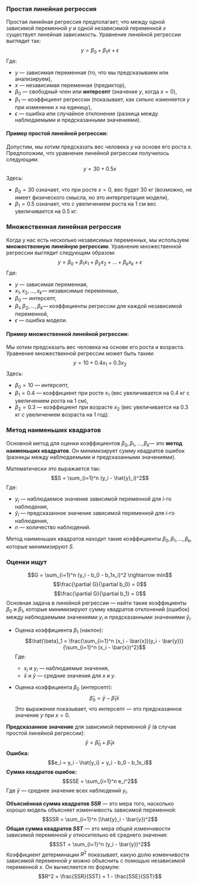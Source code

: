 ### **Простая линейная регрессия**

Простая линейная регрессия предполагает, что между одной зависимой переменной $y$ и одной независимой переменной $x$ существует линейная зависимость. Уравнение линейной регрессии выглядит так:$$y = \beta_0 + \beta_1 x + \epsilon$$
Где:
- $y$ — зависимая переменная (то, что мы предсказываем или анализируем),
- $x$ — независимая переменная (предиктор),
- $\beta_0$ — свободный член или **интерсепт** (значение $y$, когда $x = 0$),
- $\beta_1$​ — коэффициент регрессии (показывает, как сильно изменяется $y$ при изменении $x$ на единицу),
- $\epsilon$ — ошибка или случайное отклонение (разница между наблюдаемыми и предсказанными значениями).

#### Пример простой линейной регрессии:

Допустим, мы хотим предсказать вес человека $y$ на основе его роста $x$. Предположим, что уравнение линейной регрессии получилось следующим:$$y = 30 + 0.5x$$
Здесь:
- $\beta_0 = 30$ означает, что при росте $x = 0$, вес будет 30 кг (возможно, не имеет физического смысла, но это интерпретация модели),
- $\beta_1 = 0.5$ означает, что с увеличением роста на 1 см вес увеличивается на 0.5 кг.
### **Множественная линейная регрессия**

Когда у нас есть несколько независимых переменных, мы используем **множественную линейную регрессию**. Уравнение множественной регрессии выглядит следующим образом:$$y = \beta_0 + \beta_1 x_1 + \beta_2 x_2 + \dots + \beta_k x_k + \epsilon$$
Где:
- $y$ — зависимая переменная,
- $x_1, x_2, \dots, x_k$— независимые переменные,
- $\beta_0$​ — интерсепт,
- $\beta_1, \beta_2, \dots, \beta_k$— коэффициенты регрессии для каждой независимой переменной,
- $\epsilon$ — ошибка модели.

#### Пример множественной линейной регрессии:

Мы хотим предсказать вес человека на основе его роста и возраста. Уравнение множественной регрессии может быть таким:$$y = 10 + 0.4x_1 + 0.3x_2$$
Здесь:
- $\beta_0 = 10$ — интерсепт,
- $\beta_1 = 0.4$ — коэффициент при росте $x_1$ (вес увеличивается на 0.4 кг с увеличением роста на 1 см),
- $\beta_2 = 0.3$ — коэффициент при возрасте $x_2$​ (вес увеличивается на 0.3 кг с увеличением возраста на 1 год).
### **Метод наименьших квадратов**

Основной метод для оценки коэффициентов $\beta_0, \beta_1, \dots, \beta_k$​ — это **метод наименьших квадратов**. Он минимизирует сумму квадратов ошибок (разницы между наблюдаемыми и предсказанными значениями).

Математически это выражается так:$$S = \sum_{i=1}^n (y_i - \hat{y}_i)^2$$
Где:
- $y_i$​ — наблюдаемое значение зависимой переменной для $i$-го наблюдения,
- $\hat{y}_i$ — предсказанное значение зависимой переменной для $i$-го наблюдения,
- $n$ — количество наблюдений.

Метод наименьших квадратов находит такие коэффициенты $\beta_0, \beta_1, \dots, \beta_k$​, которые минимизируют $S$.
### Оценки ищут
$$G = \sum_{i=1}^n (y_i - b_0 - b_1x_i)^2 \rightarrow min$$ $$\frac{\partial G}{\partial b_0} = 0$$
$$\frac{\partial G}{\partial b_1} = 0$$
Основная задача в линейной регрессии — найти такие коэффициенты $\beta_0$​ и $\beta_1$​, которые минимизируют сумму квадратов отклонений (ошибок) между наблюдаемыми значениями $y_i$​ и предсказанными значениями $\hat{y}_i$​.

- Оценка коэффициента $\beta_1$​ (наклон):$$\hat{\beta}_1 = \frac{\sum_{i=1}^n (x_i - \bar{x})(y_i - \bar{y})}{\sum_{i=1}^n (x_i - \bar{x})^2}$$
    Где:
    - $x_i$​ и $y_i$​ — наблюдаемые значения,
    - $\bar{x}$ и $\bar{y}$​ — средние значения для $x$ и $y$.

- Оценка коэффициента $\beta_0$​ (интерсепт):$$\hat{\beta}_0 = \bar{y} - \hat{\beta}_1 \bar{x}$$Это выражение показывает, что интерсепт — это предсказанное значение $y$ при $x = 0$.

**Предсказанное значение** для зависимой переменной $\hat{y}$ (в случае простой линейной регрессии):
$$\hat{y} = \hat{\beta}_0 + \hat{\beta}_1 x$$
**Ошибка:**
$$e_i = y_i - \hat{y_i} = y_i - b_0 - b_1x_i$$
**Сумма квадратов ошибок:** $$SSE = \sum_{i=1}^n e_i^2$$
Где $\bar{y}$​ — среднее значение всех наблюдений $y_i$.

**Объяснённая сумма квадратов $SSR$** — это мера того, насколько хорошо модель объясняет изменчивость зависимой переменной:$$SSR = \sum_{i=1}^n (\hat{y}_i - \bar{y})^2$$
**Общая сумма квадратов $SST$** — это мера общей изменчивости зависимой переменной $y$ относительно её среднего значения:
$$SST = \sum_{i=1}^n (y_i - \bar{y})^2$$
Коэффициент детерминации $R^2$ показывает, какую долю изменчивости зависимой переменной $y$ можно объяснить с помощью независимой переменной $x$. Он вычисляется по формуле:$$R^2 = \frac{SSR}{SST} = 1 - \frac{SSE}{SST}$$